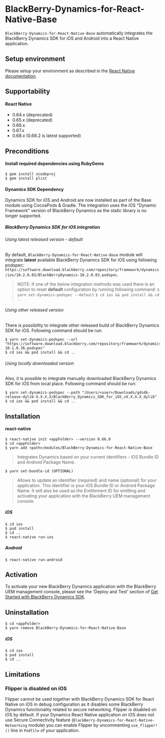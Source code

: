 # BlackBerry-Dynamics-for-React-Native-Base

`BlackBerry-Dynamics-for-React-Native-Base` automatically integrates the BlackBerry Dynamics SDK for iOS and Android into a React Native application.

## Setup environment

Please setup your environment as described in the [React Native documentation](https://facebook.github.io/react-native/docs/getting-started).

## Supportability

#### React Native
 - 0.64.x (deprecated)
 - 0.65.x (deprecated)
 - 0.66.x
 - 0.67.x
 - 0.68.x (0.68.2 is latest supported)

## Preconditions

#### Install required dependencies using RubyGems

    $ gem install xcodeproj
    $ gem install plist

#### Dynamics SDK Dependency

Dynamics SDK for iOS and Android are now installed as part of the Base module using CocoaPods & Gradle. The integration uses the iOS "Dynamic Framework" version of BlackBerry Dynamics as the static library is no longer supported.

##### BlackBerry Dynamics SDK for iOS integration
###### Using latest released version - default
By default, `BlackBerry-Dynamics-for-React-Native-Base` module will integrate **latest** available BlackBerry Dynamics SDK for iOS using following podspec: `https://software.download.blackberry.com/repository/framework/dynamics/ios/10.2.0.83/BlackBerryDynamics-10.2.0.83.podspec`.
> NOTE: If one of the below integration methods was used there is an option to reset **default** configuration by running following command:
`$ yarn set-dynamics-podspec --default`
`$ cd ios && pod install && cd ..`

###### Using other released version
There is possibility to integrate other released build of BlackBerry Dynamics SDK for iOS.
Following command should be run:
```
$ yarn set-dynamics-podspec --url "https://software.download.blackberry.com/repository/framework/dynamics/ios/10.1.0.36/BlackBerryDynamics-10.1.0.36.podspec"
$ cd ios && pod install && cd ..
```
###### Using locally downloaded version
Also, it is possible to integrate manually downloaded BlackBerry Dynamics SDK for iOS from local place.
Following command should be run:
```
$ yarn set-dynamics-podspec --path "/Users/<user>/Downloads/gdsdk-release-dylib-X.X.X.X/BlackBerry_Dynamics_SDK_for_iOS_vX.X.X.X_dylib"
$ cd ios && pod install && cd ..
```

## Installation

#### react-native

    $ react-native init <appFolder> --version 0.66.0
    $ cd <appFolder>
    $ yarn add <path>/modules/BlackBerry-Dynamics-for-React-Native-Base

> Integrates Dynamics based on your current identifiers - iOS Bundle ID and Android Package Name.

    $ yarn set-bundle-id (OPTIONAL)

> Allows to update an identifier (required) and name (optional) for your application. This identifier is your iOS Bundle ID or Android Package Name. It will also be used as the Entitlement ID for entitling and activating your application with the BlackBerry UEM management console.

##### iOS

    $ cd ios  
    $ pod install  
    $ cd ..  
    $ react-native run-ios  

##### Android

    $ react-native run-android

## Activation

To activate your new BlackBerry Dynamics application with the BlackBerry UEM management console, please see the 'Deploy and Test' section of [Get Started with BlackBerry Dynamics SDK](https://developers.blackberry.com/us/en/resources/get-started/blackberry-dynamics-getting-started.html?platform=ios#step-1).

## Uninstallation

    $ cd <appFolder>
    $ yarn remove BlackBerry-Dynamics-for-React-Native-Base

##### iOS

    $ cd ios
    $ pod install
    $ cd ..

## Limitations
### Flipper is disabled on iOS
Flipper cannot be used together with BlackBerry Dynamics SDK for React Native on iOS in debug configuration as it disables some BlackBerry Dynamics functionality related to secure networking.
Flipper is disabled on iOS by default. If your Dynamics React Native application on iOS does not use Secure Connectivity feature (`BlackBerry-Dynamics-for-React-Native-Networking` module) you can enable Flipper by uncommenting `use_flipper!()` line in `Podfile` of your application.
